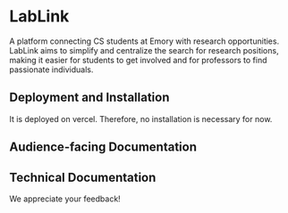 # LabLink
A platform connecting CS students at Emory with research opportunities. LabLink aims to simplify and centralize the search for research positions, making it easier for students to get involved and for professors to find passionate individuals.

## Deployment and Installation

It is deployed on vercel. Therefore, no installation is necessary for now. 

## Audience-facing Documentation


## Technical Documentation

We appreciate your feedback!


